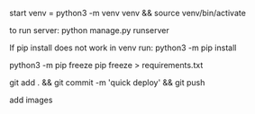start venv = python3 -m venv venv && source venv/bin/activate

to run server: python manage.py runserver

If pip install does not work in venv run: python3 -m pip install <dependency>

python3 -m pip freeze 
pip freeze > requirements.txt


git add . && git commit -m 'quick deploy' && git push

add images




